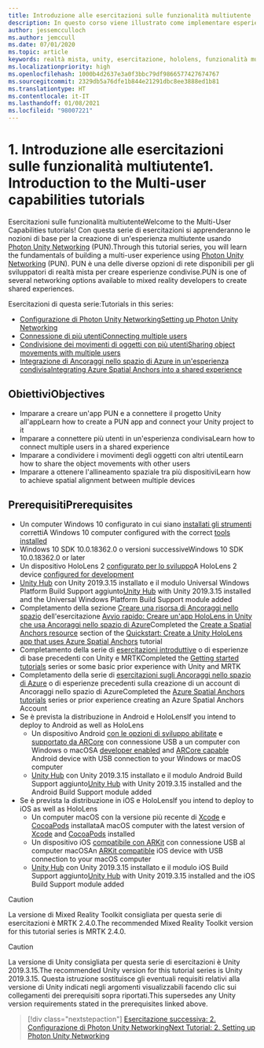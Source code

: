```yaml
---
title: Introduzione alle esercitazioni sulle funzionalità multiutente
description: In questo corso viene illustrato come implementare esperienze multiutente condivise in un'applicazione HoloLens 2.
author: jessemcculloch
ms.author: jemccull
ms.date: 07/01/2020
ms.topic: article
keywords: realtà mista, unity, esercitazione, hololens, funzionalità multiutente, Photon, MRTK, mixed reality toolkit, UWP, ancoraggi nello spazio di Azure
ms.localizationpriority: high
ms.openlocfilehash: 1000b4d2637e3a0f3bbc79df9866577427674767
ms.sourcegitcommit: 2329db5a76dfe1b844e21291dbc8ee3888ed1b81
ms.translationtype: HT
ms.contentlocale: it-IT
ms.lasthandoff: 01/08/2021
ms.locfileid: "98007221"
---
```

# <a name="1-introduction-to-the-multi-user-capabilities-tutorials"></a><span data-ttu-id="0a94e-104">1. Introduzione alle esercitazioni sulle funzionalità multiutente</span><span class="sxs-lookup"><span data-stu-id="0a94e-104">1. Introduction to the Multi-user capabilities tutorials</span></span>

<span data-ttu-id="0a94e-105">Esercitazioni sulle funzionalità multiutente</span><span class="sxs-lookup"><span data-stu-id="0a94e-105">Welcome to the Multi-User Capabilities tutorials!</span></span> <span data-ttu-id="0a94e-106">Con questa serie di esercitazioni si apprenderanno le nozioni di base per la creazione di un'esperienza multiutente usando <a href="https://www.photonengine.com/PUN" target="_blank">Photon Unity Networking</a> (PUN).</span><span class="sxs-lookup"><span data-stu-id="0a94e-106">Through this tutorial series, you will learn the fundamentals of building a multi-user experience using <a href="https://www.photonengine.com/PUN" target="_blank">Photon Unity Networking</a> (PUN).</span></span> <span data-ttu-id="0a94e-107">PUN è una delle diverse opzioni di rete disponibili per gli sviluppatori di realtà mista per creare esperienze condivise.</span><span class="sxs-lookup"><span data-stu-id="0a94e-107">PUN is one of several networking options available to mixed reality developers to create shared experiences.</span></span>

<span data-ttu-id="0a94e-108">Esercitazioni di questa serie:</span><span class="sxs-lookup"><span data-stu-id="0a94e-108">Tutorials in this series:</span></span>

* [<span data-ttu-id="0a94e-109">Configurazione di Photon Unity Networking</span><span class="sxs-lookup"><span data-stu-id="0a94e-109">Setting up Photon Unity Networking</span></span>](mr-learning-sharing-02.md)
* [<span data-ttu-id="0a94e-110">Connessione di più utenti</span><span class="sxs-lookup"><span data-stu-id="0a94e-110">Connecting multiple users</span></span>](mr-learning-sharing-03.md)
* [<span data-ttu-id="0a94e-111">Condivisione dei movimenti di oggetti con più utenti</span><span class="sxs-lookup"><span data-stu-id="0a94e-111">Sharing object movements with multiple users</span></span>](mr-learning-sharing-04.md)
* [<span data-ttu-id="0a94e-112">Integrazione di Ancoraggi nello spazio di Azure in un'esperienza condivisa</span><span class="sxs-lookup"><span data-stu-id="0a94e-112">Integrating Azure Spatial Anchors into a shared experience</span></span>](mr-learning-sharing-05.md)

## <a name="objectives"></a><span data-ttu-id="0a94e-113">Obiettivi</span><span class="sxs-lookup"><span data-stu-id="0a94e-113">Objectives</span></span>

* <span data-ttu-id="0a94e-114">Imparare a creare un'app PUN e a connettere il progetto Unity all'app</span><span class="sxs-lookup"><span data-stu-id="0a94e-114">Learn how to create a PUN app and connect your Unity project to it</span></span>
* <span data-ttu-id="0a94e-115">Imparare a connettere più utenti in un'esperienza condivisa</span><span class="sxs-lookup"><span data-stu-id="0a94e-115">Learn how to connect multiple users in a shared experience</span></span>
* <span data-ttu-id="0a94e-116">Imparare a condividere i movimenti degli oggetti con altri utenti</span><span class="sxs-lookup"><span data-stu-id="0a94e-116">Learn how to share the object movements with other users</span></span>
* <span data-ttu-id="0a94e-117">Imparare a ottenere l'allineamento spaziale tra più dispositivi</span><span class="sxs-lookup"><span data-stu-id="0a94e-117">Learn how to achieve spatial alignment between multiple devices</span></span>

## <a name="prerequisites"></a><span data-ttu-id="0a94e-118">Prerequisiti</span><span class="sxs-lookup"><span data-stu-id="0a94e-118">Prerequisites</span></span>

* <span data-ttu-id="0a94e-119">Un computer Windows 10 configurato in cui siano [installati gli strumenti](../../install-the-tools.md) corretti</span><span class="sxs-lookup"><span data-stu-id="0a94e-119">A Windows 10 computer configured with the correct [tools installed](../../install-the-tools.md)</span></span>
* <span data-ttu-id="0a94e-120">Windows 10 SDK 10.0.18362.0 o versioni successive</span><span class="sxs-lookup"><span data-stu-id="0a94e-120">Windows 10 SDK 10.0.18362.0 or later</span></span>
* <span data-ttu-id="0a94e-121">Un dispositivo HoloLens 2 [configurato per lo sviluppo](../../platform-capabilities-and-apis/using-visual-studio.md#enabling-developer-mode)</span><span class="sxs-lookup"><span data-stu-id="0a94e-121">A HoloLens 2 device [configured for development](../../platform-capabilities-and-apis/using-visual-studio.md#enabling-developer-mode)</span></span>
* <span data-ttu-id="0a94e-122"><a href="https://docs.unity3d.com/Manual/GettingStartedInstallingHub.html" target="_blank">Unity Hub</a> con Unity 2019.3.15 installato e il modulo Universal Windows Platform Build Support aggiunto</span><span class="sxs-lookup"><span data-stu-id="0a94e-122"><a href="https://docs.unity3d.com/Manual/GettingStartedInstallingHub.html" target="_blank">Unity Hub</a> with Unity 2019.3.15 installed and the Universal Windows Platform Build Support module added</span></span>
* <span data-ttu-id="0a94e-123">Completamento della sezione [Creare una risorsa di Ancoraggi nello spazio](https://docs.microsoft.com/azure/spatial-anchors/quickstarts/get-started-unity-hololens#create-a-spatial-anchors-resource) dell'esercitazione [Avvio rapido: Creare un'app HoloLens in Unity che usa Ancoraggi nello spazio di Azure](https://docs.microsoft.com/azure/spatial-anchors/quickstarts/get-started-unity-hololens)</span><span class="sxs-lookup"><span data-stu-id="0a94e-123">Completed the [Create a Spatial Anchors resource](https://docs.microsoft.com/azure/spatial-anchors/quickstarts/get-started-unity-hololens#create-a-spatial-anchors-resource) section of the [Quickstart: Create a Unity HoloLens app that uses Azure Spatial Anchors](https://docs.microsoft.com/azure/spatial-anchors/quickstarts/get-started-unity-hololens) tutorial</span></span>
* <span data-ttu-id="0a94e-124">Completamento della serie di [esercitazioni introduttive](mr-learning-base-01.md) o di esperienze di base precedenti con Unity e MRTK</span><span class="sxs-lookup"><span data-stu-id="0a94e-124">Completed the [Getting started tutorials](mr-learning-base-01.md) series or some basic prior experience with Unity and MRTK</span></span>
* <span data-ttu-id="0a94e-125">Completamento della serie di [esercitazioni sugli Ancoraggi nello spazio di Azure](mr-learning-asa-01.md) o di esperienze precedenti sulla creazione di un account di Ancoraggi nello spazio di Azure</span><span class="sxs-lookup"><span data-stu-id="0a94e-125">Completed the [Azure Spatial Anchors tutorials](mr-learning-asa-01.md) series or prior experience creating an Azure Spatial Anchors Account</span></span>
* <span data-ttu-id="0a94e-126">Se è prevista la distribuzione in Android e HoloLens</span><span class="sxs-lookup"><span data-stu-id="0a94e-126">If you intend to deploy to Android as well as HoloLens</span></span>
  * <span data-ttu-id="0a94e-127">Un dispositivo Android <a href="https://developer.android.com/studio/debug/dev-options" target="_blank">con le opzioni di sviluppo abilitate</a> e <a href="https://developers.google.com/ar/discover/supported-devices" target="_blank">supportato da ARCore</a> con connessione USB a un computer con Windows o macOS</span><span class="sxs-lookup"><span data-stu-id="0a94e-127">A <a href="https://developer.android.com/studio/debug/dev-options" target="_blank">developer enabled</a> and <a href="https://developers.google.com/ar/discover/supported-devices" target="_blank">ARCore capable</a> Android device with USB connection to your Windows or macOS computer</span></span>
  * <span data-ttu-id="0a94e-128"><a href="https://docs.unity3d.com/Manual/GettingStartedInstallingHub.html" target="_blank">Unity Hub</a> con Unity 2019.3.15 installato e il modulo Android Build Support aggiunto</span><span class="sxs-lookup"><span data-stu-id="0a94e-128"><a href="https://docs.unity3d.com/Manual/GettingStartedInstallingHub.html" target="_blank">Unity Hub</a> with Unity 2019.3.15 installed and the Android Build Support module added</span></span>
* <span data-ttu-id="0a94e-129">Se è prevista la distribuzione in iOS e HoloLens</span><span class="sxs-lookup"><span data-stu-id="0a94e-129">If you intend to deploy to iOS as well as HoloLens</span></span>
  * <span data-ttu-id="0a94e-130">Un computer macOS con la versione più recente di <a href="https://geo.itunes.apple.com/us/app/xcode/id497799835?mt=12" target="_blank">Xcode</a> e <a href="https://cocoapods.org" target="_blank">CocoaPods</a> installata</span><span class="sxs-lookup"><span data-stu-id="0a94e-130">A macOS computer with the latest version of <a href="https://geo.itunes.apple.com/us/app/xcode/id497799835?mt=12" target="_blank">Xcode</a> and <a href="https://cocoapods.org" target="_blank">CocoaPods</a> installed</span></span>
  * <span data-ttu-id="0a94e-131">Un dispositivo iOS <a href="https://developer.apple.com/documentation/arkit/verifying_device_support_and_user_permission" target="_blank">compatibile con ARKit</a> con connessione USB al computer macOS</span><span class="sxs-lookup"><span data-stu-id="0a94e-131">An <a href="https://developer.apple.com/documentation/arkit/verifying_device_support_and_user_permission" target="_blank">ARKit compatible</a> iOS device with USB connection to your macOS computer</span></span>
  * <span data-ttu-id="0a94e-132"><a href="https://docs.unity3d.com/Manual/GettingStartedInstallingHub.html" target="_blank">Unity Hub</a> con Unity 2019.3.15 installato e il modulo iOS Build Support aggiunto</span><span class="sxs-lookup"><span data-stu-id="0a94e-132"><a href="https://docs.unity3d.com/Manual/GettingStartedInstallingHub.html" target="_blank">Unity Hub</a> with Unity 2019.3.15 installed and the iOS Build Support module added</span></span>

> [!CAUTION]
> <span data-ttu-id="0a94e-133">La versione di Mixed Reality Toolkit consigliata per questa serie di esercitazioni è MRTK 2.4.0.</span><span class="sxs-lookup"><span data-stu-id="0a94e-133">The recommended Mixed Reality Toolkit version for this tutorial series is MRTK 2.4.0.</span></span>

> [!CAUTION]
> <span data-ttu-id="0a94e-134">La versione di Unity consigliata per questa serie di esercitazioni è Unity 2019.3.15.</span><span class="sxs-lookup"><span data-stu-id="0a94e-134">The recommended Unity version for this tutorial series is Unity 2019.3.15.</span></span> <span data-ttu-id="0a94e-135">Questa istruzione sostituisce gli eventuali requisiti relativi alla versione di Unity indicati negli argomenti visualizzabili facendo clic sui collegamenti dei prerequisiti sopra riportati.</span><span class="sxs-lookup"><span data-stu-id="0a94e-135">This supersedes any Unity version requirements stated in the prerequisites linked above.</span></span>

> [!div class="nextstepaction"]
> [<span data-ttu-id="0a94e-136">Esercitazione successiva: 2. Configurazione di Photon Unity Networking</span><span class="sxs-lookup"><span data-stu-id="0a94e-136">Next Tutorial: 2. Setting up Photon Unity Networking</span></span>](mr-learning-sharing-02.md)
